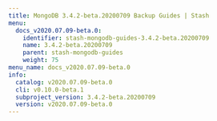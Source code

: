 ```yaml
---
title: MongoDB 3.4.2-beta.20200709 Backup Guides | Stash
menu:
  docs_v2020.07.09-beta.0:
    identifier: stash-mongodb-guides-3.4.2-beta.20200709
    name: 3.4.2-beta.20200709
    parent: stash-mongodb-guides
    weight: 75
menu_name: docs_v2020.07.09-beta.0
info:
  catalog: v2020.07.09-beta.0
  cli: v0.10.0-beta.1
  subproject_version: 3.4.2-beta.20200709
  version: v2020.07.09-beta.0
---
```


